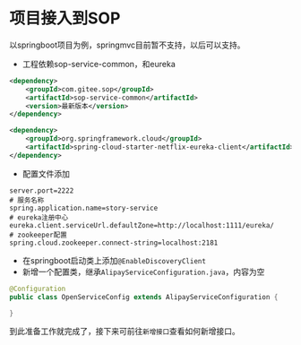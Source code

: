 # 项目接入到SOP

以springboot项目为例，springmvc目前暂不支持，以后可以支持。

- 工程依赖sop-service-common，和eureka

```xml
<dependency>
    <groupId>com.gitee.sop</groupId>
    <artifactId>sop-service-common</artifactId>
    <version>最新版本</version>
</dependency>

<dependency>
    <groupId>org.springframework.cloud</groupId>
    <artifactId>spring-cloud-starter-netflix-eureka-client</artifactId>
</dependency>
```

- 配置文件添加

```properties
server.port=2222
# 服务名称
spring.application.name=story-service
# eureka注册中心
eureka.client.serviceUrl.defaultZone=http://localhost:1111/eureka/
# zookeeper配置
spring.cloud.zookeeper.connect-string=localhost:2181
```

- 在springboot启动类上添加`@EnableDiscoveryClient`
- 新增一个配置类，继承`AlipayServiceConfiguration.java`，内容为空

```java
@Configuration
public class OpenServiceConfig extends AlipayServiceConfiguration {

}
```

到此准备工作就完成了，接下来可前往`新增接口`查看如何新增接口。
